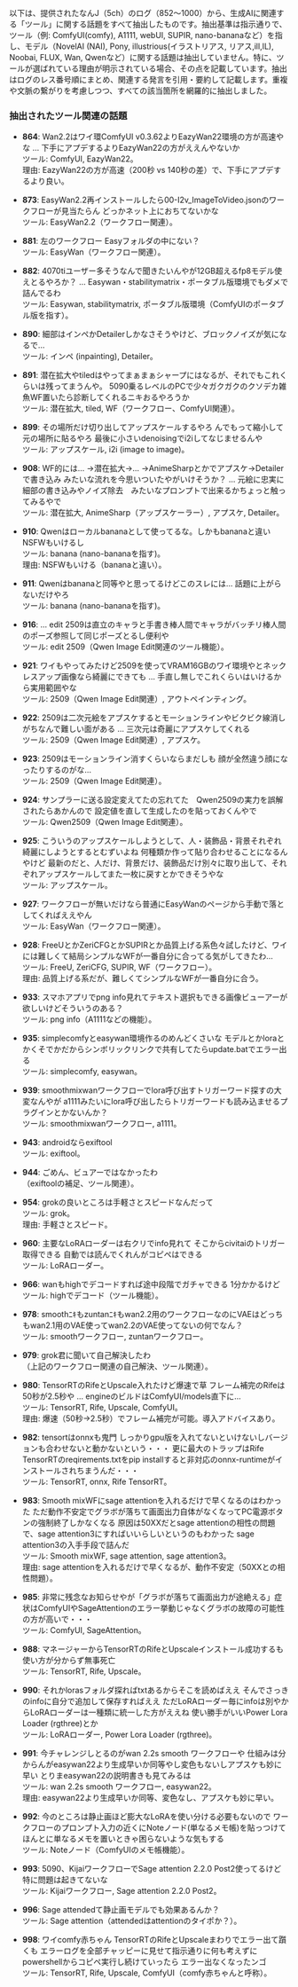 以下は、提供されたなんJ（5ch）のログ（852〜1000）から、生成AIに関連する「ツール」に関する話題をすべて抽出したものです。抽出基準は指示通りで、ツール（例: ComfyUI(comfy), A1111, webUI, SUPIR, nano-bananaなど）を指し、モデル（NovelAI (NAI), Pony, illustrious(イラストリアス, リアス,ill,IL), Noobai, FLUX, Wan, Qwenなど）に関する話題は抽出していません。特に、ツールが選ばれている理由が明示されている場合、その点を記載しています。抽出はログのレス番号順にまとめ、関連する発言を引用・要約して記載します。重複や文脈の繋がりを考慮しつつ、すべての該当箇所を網羅的に抽出しました。

### 抽出されたツール関連の話題
- **864**: Wan2.2はワイ環ComfyUI v0.3.62よりEazyWan22環境の方が高速やな ... 下手にアプデするよりEazyWan22の方がええんやないか  
  ツール: ComfyUI, EazyWan22。  
  理由: EazyWan22の方が高速（200秒 vs 140秒の差）で、下手にアプデするより良い。

- **873**: EasyWan2.2再インストールしたら00-I2v_ImageToVideo.jsonのワークフローが見当たらん  どっかネット上におちてないかな  
  ツール: EasyWan2.2（ワークフロー関連）。

- **881**: 左のワークフロー  Easyフォルダの中にない？  
  ツール: EasyWan（ワークフロー関連）。

- **882**: 4070tiユーザー多そうなんで聞きたいんやが12GB超えるfp8モデル使えとるやろか？ ... Easywan・stabilitymatrix・ポータブル版環境でもダメで詰んでるわ  
  ツール: Easywan, stabilitymatrix, ポータブル版環境（ComfyUIのポータブル版を指す）。

- **890**: 細部はインペかDetailerしかなさそうやけど、ブロックノイズが気になるで…  
  ツール: インペ (inpainting), Detailer。

- **891**: 潜在拡大やtiledはやってまぁまぁシャープにはなるが、それでもこれくらいは残ってまうんや。  5090乗るレベルのPCで少々ガクガクのクソデカ雑魚WF置いたら診断してくれるニキおるやろうか  
  ツール: 潜在拡大, tiled, WF（ワークフロー、ComfyUI関連）。

- **899**: その場所だけ切り出してアップスケールするやろ      んでもって縮小して元の場所に貼るやろ  最後に小さいdenoisingでi2iしてなじませるんや  
  ツール: アップスケール, i2i (image to image)。

- **908**: WF的には... →潜在拡大→... →AnimeSharpとかでアプスケ→Detailerで書き込み  みたいな流れを今思いついたやがいけそうか？ ... 元絵に忠実に細部の書き込みやノイズ除去　みたいなプロンプトで出来るかちょっと触ってみるやで  
  ツール: 潜在拡大, AnimeSharp（アップスケーラー）, アプスケ, Detailer。

- **910**: Qwenはローカルbananaとして使ってるな。しかもbananaと違いNSFWもいけるし  
  ツール: banana (nano-bananaを指す)。  
  理由: NSFWもいける（bananaと違い）。

- **911**: Qwenはbananaと同等やと思ってるけどこのスレには... 話題に上がらないだけやろ  
  ツール: banana (nano-bananaを指す)。

- **916**: ... edit 2509は直立のキャラと手書き棒人間でキャラがバッチリ棒人間のポーズ参照して同じポーズとるし便利や  
  ツール: edit 2509（Qwen Image Edit関連のツール機能）。

- **921**: ワイもやってみたけど2509を使ってVRAM16GBのワイ環境やとネックレスアップ画像なら綺麗にできても ... 手直し無しでこれくらいはいけるから実用範囲やな  
  ツール: 2509（Qwen Image Edit関連）, アウトペインティング。

- **922**: 2509は二次元絵をアプスケするとモーションラインやビクビク線消しがちなんで難しい面がある ... 三次元は奇麗にアプスケしてくれる  
  ツール: 2509（Qwen Image Edit関連）, アプスケ。

- **923**: 2509はモーションライン消すくらいならまだしも  顔が全然違う顔になったりするのがな…  
  ツール: 2509（Qwen Image Edit関連）。

- **924**: サンプラーに送る設定変えてたの忘れてた　Qwen2509の実力を誤解されたらあかんので  設定値を直して生成したのを貼っておくんやで  
  ツール: Qwen2509（Qwen Image Edit関連）。

- **925**: こういうのアップスケールしようとして、人・装飾品・背景それぞれ綺麗にしようとするとむずいよね    何種類か作って貼り合わせることになるんやけど      最新のだと、人だけ、背景だけ、装飾品だけ別々に取り出して、それぞれアップスケールしてまた一枚に戻すとかできそうやな  
  ツール: アップスケール。

- **927**: ワークフローが無いだけなら普通にEasyWanのページから手動で落としてくればええやん  
  ツール: EasyWan（ワークフロー関連）。

- **928**: FreeUとかZeriCFGとかSUPIRとか品質上げる系色々試したけど、ワイには難しくて結局シンプルなWFが一番自分に合ってる気がしてきたわ…  
  ツール: FreeU, ZeriCFG, SUPIR, WF（ワークフロー）。  
  理由: 品質上げる系だが、難しくてシンプルなWFが一番自分に合う。

- **933**: スマホアプリでpng info見れてテキスト選択もできる画像ビューアーが欲しいけどそういうのある？  
  ツール: png info（A1111などの機能）。

- **935**: simplecomfyとeasywan環境作るのめんどくさいな  モデルとかloraとかくそでかだからシンボリックリンクで共有してたらupdate.batでエラー出る  
  ツール: simplecomfy, easywan。

- **939**: smoothmixwanワークフローでlora呼び出すトリガーワード探すの大変なんやが  a1111みたいにlora呼び出したらトリガーワードも読み込ませるプラグインとかないんか？  
  ツール: smoothmixwanワークフロー, a1111。

- **943**: androidならexiftool  
  ツール: exiftool。

- **944**: ごめん、ビュアーではなかったわ  
  （exiftoolの補足、ツール関連）。

- **954**: grokの良いところは手軽さとスピードなんだって  
  ツール: grok。  
  理由: 手軽さとスピード。

- **960**: 主要なLoRAローダーは右クリでinfo見れて  そこからcivitaiのトリガー取得できる  自動では読んでくれんがコピペはできる  
  ツール: LoRAローダー。

- **966**: wanもhighでデコードすれば途中段階でガチャできる  1分かかるけど  
  ツール: highでデコード（ツール機能）。

- **978**: smoothﾆｷもzuntanﾆｷもwan2.2用のワークフローなのにVAEはどっちもwan2.1用のVAE使ってwan2.2のVAE使ってないの何でなん？  
  ツール: smoothワークフロー, zuntanワークフロー。

- **979**: grok君に聞いて自己解決したわ  
  （上記のワークフロー関連の自己解決、ツール関連）。

- **980**: TensorRTのRifeとUpscale入れたけど爆速で草 フレーム補完のRifeは50秒が2.5秒や ... engineのビルドはComfyUI/models直下に...  
  ツール: TensorRT, Rife, Upscale, ComfyUI。  
  理由: 爆速（50秒→2.5秒）でフレーム補完が可能。導入アドバイスあり。

- **982**: tensortはonnxも鬼門  しっかりgpu版を入れてないといけないしバージョンも合わせないと動かないという・・・  更に最大のトラップはRife TensorRTのreqirements.txtをpip installすると非対応のonnx-runtimeがインストールされちまうんだ・・・  
  ツール: TensorRT, onnx, Rife TensorRT。

- **983**: Smooth mixWFにsage attentionを入れるだけで早くなるのはわかった  ただ動作不安定でグラボが落ちて画面出力自体がなくなってPC電源ボタンの強制終了しかなくなる  原因は50XXだとsage attentionの相性の問題で、sage attention3にすればいいらしいというのもわかった    sage attention3の入手手段で詰んだ  
  ツール: Smooth mixWF, sage attention, sage attention3。  
  理由: sage attentionを入れるだけで早くなるが、動作不安定（50XXとの相性問題）。

- **985**: 非常に残念なお知らせやが「グラボが落ちて画面出力が途絶える」症状はComfyUIやSageAttentionのエラー挙動じゃなくグラボの故障の可能性の方が高いで・・・  
  ツール: ComfyUI, SageAttention。

- **988**: マネージャーからTensorRTのRifeとUpscaleインストール成功するも使い方が分からず無事死亡  
  ツール: TensorRT, Rife, Upscale。

- **990**: それかlorasフォルダ探ればtxtあるからそこを読めばええ  そんでさっきのinfoに自分で追加して保存すればええ  ただLoRAローダー毎にinfoは別やからLoRAローダーは一種類に統一した方がええね  使い勝手がいいPower Lora Loader (rgthree)とか  
  ツール: LoRAローダー, Power Lora Loader (rgthree)。

- **991**: 今チャレンジしとるのがwan 2.2s smooth ワークフローや  仕組みは分からんがeasywan22より生成早いか同等やし変色もないしアプスケも妙に早い  とりまeasywan22の説明書きも見てみるは  
  ツール: wan 2.2s smooth ワークフロー, easywan22。  
  理由: easywan22より生成早いか同等、変色なし、アプスケも妙に早い。

- **992**: 今のところは静止画ほど膨大なLoRAを使い分ける必要もないので  ワークフローのプロンプト入力の近くにNoteノード(単なるメモ帳)を貼っつけてほんとに単なるメモを置いときゃ困らないような気もする  
  ツール: Noteノード（ComfyUIのメモ帳機能）。

- **993**: 5090、KijaiワークフローでSage attention 2.2.0 Post2使ってるけど特に問題は起きてないな  
  ツール: Kijaiワークフロー, Sage attention 2.2.0 Post2。

- **996**: Sage attendedて静止画モデルでも効果あるんか？  
  ツール: Sage attention（attendedはattentionのタイポか？）。

- **998**: ワイcomfy赤ちゃん  TensorRTのRifeとUpscaleまわりでエラー出て躓くも  エラーログを全部チャッピーに見せて指示通りに何も考えずにpowershellからコピペ実行し続けていったら  エラー出なくなったンゴ  
  ツール: TensorRT, Rife, Upscale, ComfyUI（comfy赤ちゃんと呼称）。